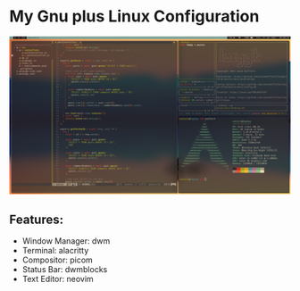 # My Gnu plus Linux Configuration

<p align="center">
  <img src="screenshot.png"> 
</p>

## Features:

- Window Manager: dwm
- Terminal: alacritty
- Compositor: picom
- Status Bar: dwmblocks
- Text Editor: neovim 
